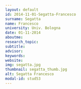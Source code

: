 ```yaml
---
layout: default 
id: 2014-11-01-Segatta-Francesco
surname: Segatta
name: Francesco
university: Univ. Bologna
date: 01-11-2014
aboutme: 
research_topic: 
subtitle: 
advisor: 
keywords: 
website: 
img: segatta.jpg
thumbnail: segatta_thumb.jpg
alt: Segatta Francesco
modal-id: stud53
---
```


